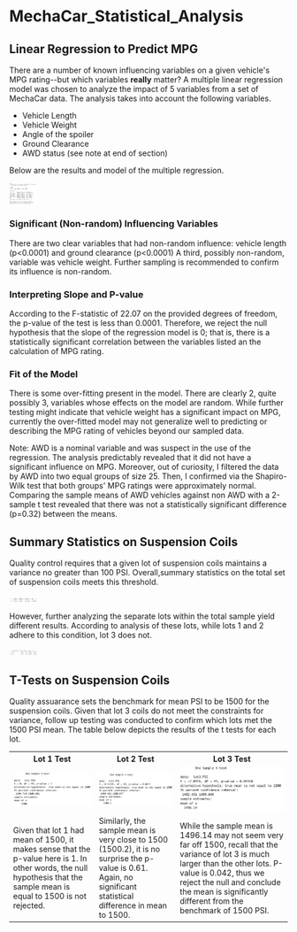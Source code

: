 # MechaCar_Statistical_Analysis
## Linear Regression to Predict MPG
There are a number of known influencing variables on a given vehicle's MPG rating--but which variables **really** matter? A multiple linear regression model was chosen to analyze the impact of 5 variables from a set of MechaCar data. The analysis takes into account the following variables. 
* Vehicle Length
* Vehicle Weight
* Angle of the spoiler
* Ground Clearance
* AWD status (see note at end of section)

Below are the results and model of the multiple regression. <br /> 
<p>
    <img src="Resources/MLR_mpg.png" alt="Mult Lin Reg" style="width: 50px;"/>
</p>

### Significant (Non-random) Influencing Variables
There are two clear variables that had non-random influence: vehicle length (p<0.0001) and ground clearance (p<0.0001) A third, possibly non-random, variable was vehicle weight. Further sampling is recommended to confirm its influence is non-random. 
### Interpreting Slope and P-value
According to the F-statistic of 22.07 on the provided degrees of freedom, the p-value of the test is less than 0.0001. Therefore, we reject the null hypothesis that the slope of the regression model is 0; that is, there is a statistically significant correlation between the variables listed an the calculation of MPG rating. 
### Fit of the Model
There is some over-fitting present in the model. There are clearly 2, quite possibly 3, variables whose effects on the model are random. While further testing might indicate that vehicle weight has a significant impact on MPG, currently the over-fitted model may not generalize well to predicting or describing the MPG rating of vehicles beyond our sampled data.

Note: AWD is a nominal variable and was suspect in the use of the regression. The analysis predictably revealed that it did not have a significant influence on MPG. Moreover, out of curiosity, I filtered the data by AWD into two equal groups of size 25. Then, I confirmed via the Shapiro-Wilk test that both groups' MPG ratings were approximately normal. Comparing the sample means of AWD vehicles against non AWD with a 2-sample t test revealed that there was not a statistically significant difference (p=0.32) between the means.

## Summary Statistics on Suspension Coils
Quality control requires that a given lot of suspension coils maintains a variance no greater than 100 PSI. Overall,summary statistics on the total set of suspension coils meets this threshold. <br />

<p>
    <img src="Resources/total_summary.png" alt="Overall Summary Statistics" style="width: 50px" />
</p>

However, further analyzing the separate lots within the total sample yield different results. According to analysis of these lots, while lots 1 and 2 adhere to this condition, lot 3 does not. 

<p>
    <img src="Resources/lot_summary.png" alt="Summary Statistics for Suspension Coils PSI" style="width: 50px" />
</p>

## T-Tests on Suspension Coils
Quality assuarance sets the benchmark for mean PSI to be 1500 for the suspension coils. Given that lot 3 coils do not meet the constraints for variance, follow up testing was conducted to confirm which lots met the 1500 PSI mean. The table below depicts the results of the t tests for each lot. 

<table style="width=100px">
    <tr>
        <th> Lot 1 Test</th>
        <th> Lot 2 Test</th>
        <th> Lot 3 Test</th>
    </tr>
    <tr>
        <td> <img src="Resources/lot1_PSI_t.png" alt="Lot 1 PSI t test" style="width=33.3px"/></td>
        <td> <img src="Resources/lot2_PSI_t.png" alt="Lot 2 PSI t test" stlye="width=33.3px"/></td>
        <td> <img src="Resources/lot3_PSI_t.png" alt="Lot 3 PSI t test" style="width=33.4px"/></td>
    </tr>
    <tr>
        <td> Given that lot 1 had mean of 1500, it makes sense that the p-value here is 1. In other words, the null hypothesis that the sample mean is equal to 1500 is not rejected. </td>
        <td> Similarly, the sample mean is very close to 1500 (1500.2), it is no surprise the p-value is 0.61. Again, no significant statistical difference in mean to 1500. </td>
        <td> While the sample mean is 1496.14 may not seem very far off 1500, recall that the variance of lot 3 is much larger than the other lots. P-value is 0.042, thus we reject the null and conclude the mean is significantly different from the benchmark of 1500 PSI.</td>
    </tr>
</table>
